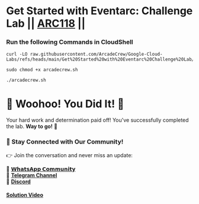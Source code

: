 # Get Started with Eventarc: Challenge Lab || [ARC118](https://www.cloudskillsboost.google/focuses/63244?parent=catalog) ||

### Run the following Commands in CloudShell

```
curl -LO raw.githubusercontent.com/ArcadeCrew/Google-Cloud-Labs/refs/heads/main/Get%20Started%20with%20Eventarc%20Challenge%20Lab/arcadecrew.sh

sudo chmod +x arcadecrew.sh

./arcadecrew.sh
```

# 🎉 Woohoo! You Did It! 🎉

Your hard work and determination paid off!
You've successfully completed the lab. **Way to go!** 🚀

### 💬 Stay Connected with Our Community!

👉 Join the conversation and never miss an update:

💚 [**𝗪𝗵𝗮𝘁𝘀𝗔𝗽𝗽 𝗖𝗼𝗺𝗺𝘂𝗻𝗶𝘁𝘆**](https://chat.whatsapp.com/FYKYrKwcwYDE2Xl08SEi7D) <br>
📢 [**Telegram Channel**](https://t.me/+e1HQkO3ao2FmMGQ1) <br>
👥 [**Discord**](https://discord.gg/VzBN22adUC)

#### [Solution Video](https://www.youtube.com/@officialSheBright)

